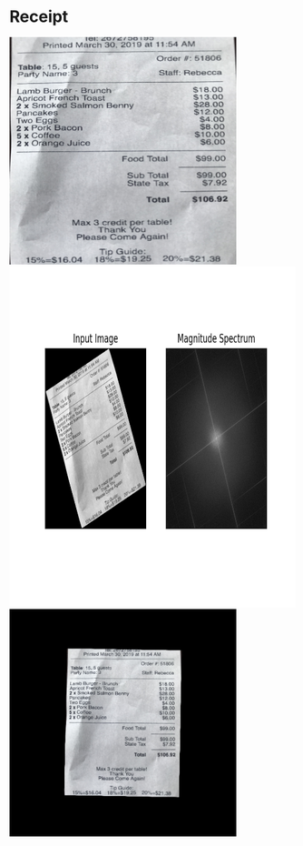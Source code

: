 # Receipt

<img src="https://github.com/Henri93/Receipt/blob/master/receipt_imgs/rec2.jpg" alt="Before" width="400" height="400"/>
<img src="https://github.com/Henri93/Receipt/blob/master/Figure_1.png" alt="Process" width="800" height="600"/>
<img src="https://github.com/Henri93/Receipt/blob/master/Figure_2.png" alt="After" width="400" height="400"/>
